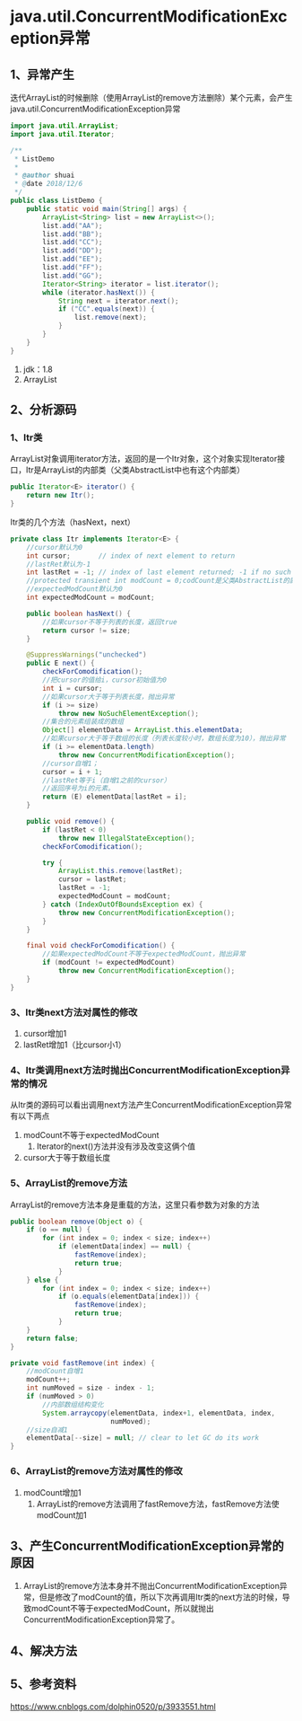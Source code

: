 # java.util.ConcurrentModificationException异常

## 1、异常产生

迭代ArrayList的时候删除（使用ArrayList的remove方法删除）某个元素，会产生java.util.ConcurrentModificationException异常

```java
import java.util.ArrayList;
import java.util.Iterator;

/**
 * ListDemo
 *
 * @author shuai
 * @date 2018/12/6
 */
public class ListDemo {
	public static void main(String[] args) {
		ArrayList<String> list = new ArrayList<>();
		list.add("AA");
		list.add("BB");
		list.add("CC");
		list.add("DD");
		list.add("EE");
		list.add("FF");
		list.add("GG");
		Iterator<String> iterator = list.iterator();
		while (iterator.hasNext()) {
			String next = iterator.next();
			if ("CC".equals(next)) {
				list.remove(next);
			}
		}
	}
}
```

1. jdk：1.8
2. ArrayList

## 2、分析源码

### 1、Itr类

ArrayList对象调用iterator方法，返回的是一个Itr对象，这个对象实现Iterator接口，Itr是ArrayList的内部类（父类AbstractList中也有这个内部类）

```java
public Iterator<E> iterator() {
    return new Itr();
}
```

Itr类的几个方法（hasNext，next）

```java
private class Itr implements Iterator<E> {
    //cursor默认为0
    int cursor;       // index of next element to return
    //lastRet默认为-1
    int lastRet = -1; // index of last element returned; -1 if no such
    //protected transient int modCount = 0;codCount是父类AbstractList的属性，默认为0
    //expectedModCount默认为0
    int expectedModCount = modCount;

    public boolean hasNext() {
        //如果cursor不等于列表的长度，返回true
        return cursor != size;
    }

    @SuppressWarnings("unchecked")
    public E next() {
        checkForComodification();
        //把cursor的值给i，cursor初始值为0
        int i = cursor;
        //如果cursor大于等于列表长度，抛出异常
        if (i >= size)
            throw new NoSuchElementException();
        //集合的元素组装成的数组
        Object[] elementData = ArrayList.this.elementData;
        //如果cursor大于等于数组的长度（列表长度较小时，数组长度为10），抛出异常
        if (i >= elementData.length)
            throw new ConcurrentModificationException();
        //cursor自增1；
        cursor = i + 1;
        //lastRet等于i（自增1之前的cursor）
        //返回序号为i的元素。
        return (E) elementData[lastRet = i];
    }

    public void remove() {
        if (lastRet < 0)
            throw new IllegalStateException();
        checkForComodification();

        try {
            ArrayList.this.remove(lastRet);
            cursor = lastRet;
            lastRet = -1;
            expectedModCount = modCount;
        } catch (IndexOutOfBoundsException ex) {
            throw new ConcurrentModificationException();
        }
    }

    final void checkForComodification() {
        //如果expectedModCount不等于expectedModCount，抛出异常
        if (modCount != expectedModCount)
            throw new ConcurrentModificationException();
    }
}
```

### 3、Itr类next方法对属性的修改

1. cursor增加1
2. lastRet增加1（比cursor小1）

### 4、Itr类调用next方法时抛出ConcurrentModificationException异常的情况

从Itr类的源码可以看出调用next方法产生ConcurrentModificationException异常有以下两点

1. modCount不等于expectedModCount
   1. Iterator的next()方法并没有涉及改变这俩个值
2. cursor大于等于数组长度

### 5、ArrayList的remove方法

ArrayList的remove方法本身是重载的方法，这里只看参数为对象的方法

```java
public boolean remove(Object o) {
    if (o == null) {
        for (int index = 0; index < size; index++)
            if (elementData[index] == null) {
                fastRemove(index);
                return true;
            }
    } else {
        for (int index = 0; index < size; index++)
            if (o.equals(elementData[index])) {
                fastRemove(index);
                return true;
            }
    }
    return false;
}

private void fastRemove(int index) {
    //modCount自增1
    modCount++;
    int numMoved = size - index - 1;
    if (numMoved > 0)
        //内部数组结构变化
        System.arraycopy(elementData, index+1, elementData, index,
                         numMoved);
    //size自减1
    elementData[--size] = null; // clear to let GC do its work
}
```

### 6、ArrayList的remove方法对属性的修改

1. modCount增加1
   1. ArrayList的remove方法调用了fastRemove方法，fastRemove方法使modCount加1

## 3、产生ConcurrentModificationException异常的原因

	

1. ArrayList的remove方法本身并不抛出ConcurrentModificationException异常，但是修改了modCount的值，所以下次再调用Itr类的next方法的时候，导致modCount不等于expectedModCount，所以就抛出ConcurrentModificationException异常了。

## 4、解决方法

## 5、参考资料

https://www.cnblogs.com/dolphin0520/p/3933551.html